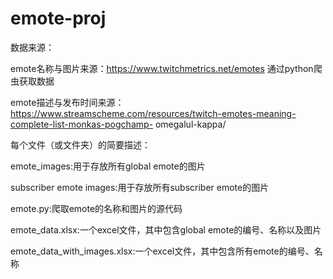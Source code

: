 # emote-proj
数据来源：

emote名称与图片来源：https://www.twitchmetrics.net/emotes 通过python爬虫获取数据

emote描述与发布时间来源：https://www.streamscheme.com/resources/twitch-emotes-meaning-complete-list-monkas-pogchamp-
omegalul-kappa/

每个文件（或文件夹）的简要描述：


emote_images:用于存放所有global emote的图片

subscriber emote images:用于存放所有subscriber emote的图片

emote.py:爬取emote的名称和图片的源代码

emote_data.xlsx:一个excel文件，其中包含global emote的编号、名称以及图片

emote_data_with_images.xlsx:一个excel文件，其中包含所有emote的编号、名称
